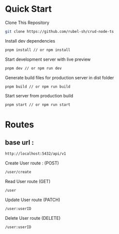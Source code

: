 # Quick Start

Clone This Repository

```sh
git clone https://github.com/rubel-sh/crud-node-ts
```

Install dev dependencies

```sh
pnpm install // or npm install
```

Start development server with live preview

```sh
pnpm dev // or npm run dev
```

Generate build files for production server in dist folder

```sh
pnpm build // or npm run build
```

Start server from production build

```sh
pnpm start // or npm run start
```

# Routes

## base url :

```sh
http://localhost:5432/api/v1
```

Create User route : (POST)

```sh
/user/create
```

Read User route (GET)

```sh
/user
```

Update User route (PATCH)

```sh
/user:userID
```

Delete User route (DELETE)

```sh
/user:userID
```
